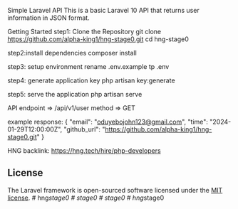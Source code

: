 
Simple Laravel API
This is a basic Laravel 10 API that returns user information in JSON format.

Getting Started
step1: Clone the Repository
    git clone https://github.com/alpha-king1/hng-stage0.git
    cd hng-stage0

step2:install dependencies
    composer install

step3: setup environment
    rename .env.example tp .env


step4: generate application key
    php artisan key:generate

step5: serve the application
    php artisan serve


API endpoint => /api/v1/user
method => GET

example response:
{
    "email": "oduyebojohn123@gmail.com",
    "time": "2024-01-29T12:00:00Z",
    "github_url": "https://github.com/alpha-king1/hng-stage0.git"
}



 HNG backlink: https://hng.tech/hire/php-developers



## License

The Laravel framework is open-sourced software licensed under the [MIT license](https://opensource.org/licenses/MIT).
#   h n g _ s t a g e 0 
 
 #   s t a g e 0 
 
 #   s t a g e 0 
 
 #   h n g _ s t a g e 0 
 
 